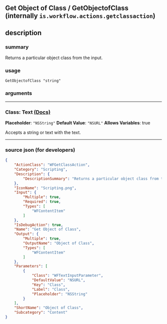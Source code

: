 
## Get Object of Class / GetObjectofClass (internally `is.workflow.actions.getclassaction`)


## description

### summary

Returns a particular object class from the input.


### usage
```
GetObjectofClass "string"
```

### arguments

---

### Class: Text [(Docs)](https://pfgithub.github.io/shortcutslang/gettingstarted#text-field)
**Placeholder**: `"NSString"`
**Default Value**: `"NSURL"`
**Allows Variables**: true



Accepts a string 
or text
with the text.

---

### source json (for developers)

```json
{
	"ActionClass": "WFGetClassAction",
	"Category": "Scripting",
	"Description": {
		"DescriptionSummary": "Returns a particular object class from the input."
	},
	"IconName": "Scripting.png",
	"Input": {
		"Multiple": true,
		"Required": true,
		"Types": [
			"WFContentItem"
		]
	},
	"IsDebugAction": true,
	"Name": "Get Object of Class",
	"Output": {
		"Multiple": true,
		"OutputName": "Object of Class",
		"Types": [
			"WFContentItem"
		]
	},
	"Parameters": [
		{
			"Class": "WFTextInputParameter",
			"DefaultValue": "NSURL",
			"Key": "Class",
			"Label": "Class",
			"Placeholder": "NSString"
		}
	],
	"ShortName": "Object of Class",
	"Subcategory": "Content"
}
```
